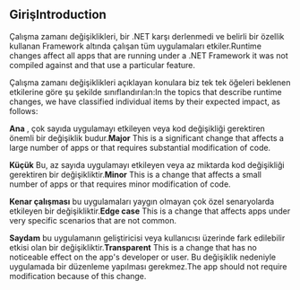## <a name="introduction"></a><span data-ttu-id="100b9-101">Giriş</span><span class="sxs-lookup"><span data-stu-id="100b9-101">Introduction</span></span>
<span data-ttu-id="100b9-102">Çalışma zamanı değişiklikleri, bir .NET karşı derlenmedi ve belirli bir özellik kullanan Framework altında çalışan tüm uygulamaları etkiler.</span><span class="sxs-lookup"><span data-stu-id="100b9-102">Runtime changes affect all apps that are running under a .NET Framework it was not compiled against and that use a particular feature.</span></span>

<span data-ttu-id="100b9-103">Çalışma zamanı değişiklikleri açıklayan konulara biz tek tek öğeleri beklenen etkilerine göre şu şekilde sınıflandırılan:</span><span class="sxs-lookup"><span data-stu-id="100b9-103">In the topics that describe runtime changes, we have classified individual items by their expected impact, as follows:</span></span>

<span data-ttu-id="100b9-104">**Ana** , çok sayıda uygulamayı etkileyen veya kod değişikliği gerektiren önemli bir değişiklik budur.</span><span class="sxs-lookup"><span data-stu-id="100b9-104">**Major** This is a significant change that affects a large number of apps or that requires substantial modification of code.</span></span>

<span data-ttu-id="100b9-105">**Küçük** Bu, az sayıda uygulamayı etkileyen veya az miktarda kod değişikliği gerektiren bir değişikliktir.</span><span class="sxs-lookup"><span data-stu-id="100b9-105">**Minor** This is a change that affects a small number of apps or that requires minor modification of code.</span></span>

<span data-ttu-id="100b9-106">**Kenar çalışması** bu uygulamaları yaygın olmayan çok özel senaryolarda etkileyen bir değişikliktir.</span><span class="sxs-lookup"><span data-stu-id="100b9-106">**Edge case** This is a change that affects apps under very specific scenarios that are not common.</span></span>

<span data-ttu-id="100b9-107">**Saydam** bu uygulamanın geliştiricisi veya kullanıcısı üzerinde fark edilebilir etkisi olan bir değişikliktir.</span><span class="sxs-lookup"><span data-stu-id="100b9-107">**Transparent** This is a change that has no noticeable effect on the app's developer or user.</span></span> <span data-ttu-id="100b9-108">Bu değişiklik nedeniyle uygulamada bir düzenleme yapılması gerekmez.</span><span class="sxs-lookup"><span data-stu-id="100b9-108">The app should not require modification because of this change.</span></span>
